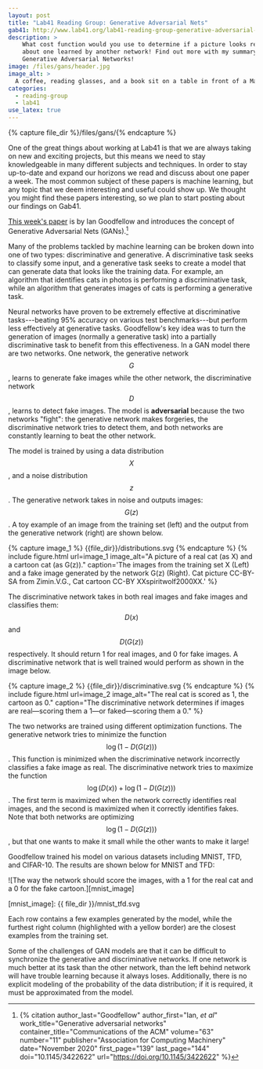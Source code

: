 ```yaml
---
layout: post
title: "Lab41 Reading Group: Generative Adversarial Nets"
gab41: http://www.lab41.org/lab41-reading-group-generative-adversarial-nets/
description: >
    What cost function would you use to determine if a picture looks real? How
    about one learned by another network! Find out more with my summary of
    Generative Adversarial Networks!
image: /files/gans/header.jpg
image_alt: >
  A coffee, reading glasses, and a book sit on a table in front of a MacBook.
categories: 
  - reading-group
  - lab41
use_latex: true
---
```


{% capture file_dir %}/files/gans/{% endcapture %}

One of the great things about working at Lab41 is that we are always taking on
new and exciting projects, but this means we need to stay knowledgeable in
many different subjects and techniques. In order to stay up-to-date and expand
our horizons we read and discuss about one paper a week. The most common
subject of these papers is machine learning, but any topic that we deem
interesting and useful could show up. We thought you might find these papers
interesting, so we plan to start posting about our findings on Gab41.

[This week's paper][paper] is by Ian Goodfellow and introduces the concept of
Generative Adversarial Nets (GANs).[^goodfellow]

[paper]: https://papers.nips.cc/paper/5423-generative-adversarial-nets.pdf
[^goodfellow]:
    {% citation
      author_last="Goodfellow"
      author_first="Ian, _et al_"
      work_title="Generative adversarial networks"
      container_title="Communications of the ACM"
      volume="63"
      number="11"
      publisher="Association for Computing Machinery"
      date="November 2020"
      first_page="139"
      last_page="144"
      doi="10.1145/3422622"
      url="https://doi.org/10.1145/3422622"
    %}

Many of the problems tackled by machine learning can be broken down into one
of two types: discriminative and generative. A discriminative task seeks to
classify some input, and a generative task seeks to create a model that can
generate data that looks like the training data. For example, an algorithm
that identifies cats in photos is performing a discriminative task, while an
algorithm that generates images of cats is performing a generative task.

Neural networks have proven to be extremely effective at discriminative
tasks---beating 95% accuracy on various test benchmarks---but perform less
effectively at generative tasks. Goodfellow's key idea was to turn the
generation of images (normally a generative task) into a partially
discriminative task to benefit from this effectiveness. In a GAN model there
are two networks. One network, the generative network $$G$$, learns to
generate fake images while the other network, the discriminative network
$$D$$, learns to detect fake images. The model is **adversarial** because the
two networks "fight": the generative network makes forgeries, the
discriminative network tries to detect them, and both networks are constantly
learning to beat the other network.

The model is trained by using a data distribution $$X$$, and a noise
distribution $$z$$. The generative network takes in noise and outputs images:
$$G(z)$$. A toy example of an image from the training set (left) and the
output from the generative network (right) are shown below.

{% capture image_1 %} {{file_dir}}/distributions.svg {% endcapture %}
{% include figure.html
  url=image_1
  image_alt="A picture of a real cat (as X) and a cartoon cat (as G(z))."
  caption='The images from the training set X (Left) and a fake image
  generated by the network G(z) (Right). Cat picture CC-BY-SA from Zimin.V.G.,
  Cat cartoon CC-BY XXspiritwolf2000XX.'
%}

The discriminative network takes in both real images and fake images and
classifies them: $$D(x)$$ and $$D(G(z))$$ respectively. It should return 1 for
real images, and 0 for fake images. A discriminative network that is well
trained would perform as shown in the image below.

{% capture image_2 %} {{file_dir}}/discriminative.svg {% endcapture %}
{% include figure.html
  url=image_2
  image_alt="The real cat is scored as 1, the cartoon as 0."
  caption="The discriminative network determines if images are
  real&mdash;scoring them a 1&mdash;or faked&mdash;scoring them a 0."
%}

The two networks are trained using different optimization functions. The
generative network tries to minimize the function $$\log(1-D(G(z)))$$. This
function is minimized when the discriminative network incorrectly classifies a
fake image as real. The discriminative network tries to maximize the function
$$\log(D(x)) + \log(1-D(G(z)))$$. The first term is maximized when the network
correctly identifies real images, and the second is maximized when it
correctly identifies fakes. Note that both networks are optimizing
$$\log(1-D(G(z)))$$, but that one wants to make it small while the other wants
to make it large!

Goodfellow trained his model on various datasets including MNIST, TFD, and
CIFAR-10. The results are shown below for MNIST and TFD:

![The way the network should score the images, with a 1 for the real cat and a
0 for the fake cartoon.][mnist_image]

[mnist_image]: {{ file_dir }}/mnist_tfd.svg

Each row contains a few examples generated by the model, while the furthest
right column (highlighted with a yellow border) are the closest examples from
the training set.

Some of the challenges of GAN models are that it can be difficult to
synchronize the generative and discriminative networks. If one network is much
better at its task than the other network, than the left behind network will
have trouble learning because it always loses. Additionally, there is no
explicit modeling of the probability of the data distribution; if it is
required, it must be approximated from the model.
